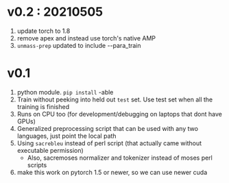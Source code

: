 # v0.2 : 20210505

1. update torch to 1.8
1. remove apex and instead use torch's native AMP
1. `unmass-prep` updated to include --para_train

# v0.1

1. python module. `pip install` -able
1. Train without peeking into held out `test` set. Use test set when all the training is finished 
1. Runs on CPU too (for development/debugging on laptops that dont have GPUs)
1. Generalized preprocessing script that can be used with any two languages, just point the local path
1. Using `sacrebleu` instead of perl script (that actually came without executable permission)
   * Also, sacremoses normalizer and tokenizer instead of moses perl scripts 
1. make this work on pytorch 1.5 or newer, so we can use newer cuda
